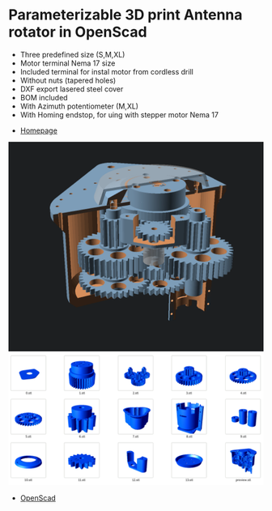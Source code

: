# Parameterizable 3D print Antenna rotator in OpenScad
- Three predefined size (S,M,XL)
- Motor terminal Nema 17 size
- Included terminal for instal motor from cordless drill
- Without nuts (tapered holes)
- DXF export lasered steel cover
- BOM included
- With Azimuth potentiometer (M,XL)
- With Homing endstop, for uing with stepper motor Nema 17

* [Homepage](https://remoteqth.com/3d-rotator.php)

![preview](M.png)
![parts](parts.png)

* [OpenScad](https://openscad.org/)
